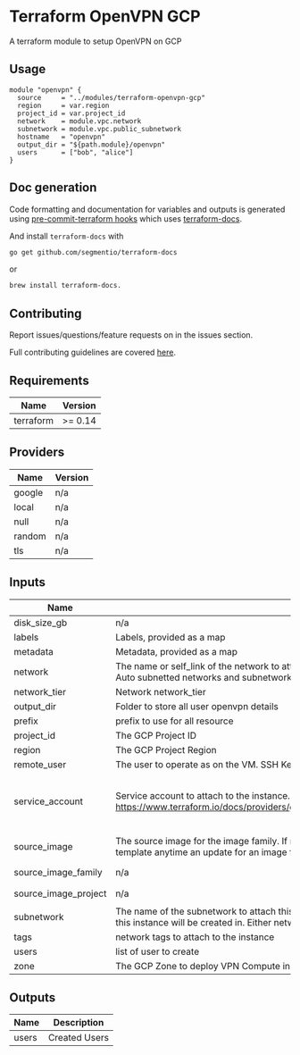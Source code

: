 # Terraform OpenVPN GCP
A terraform module to setup OpenVPN on GCP


## Usage

```hcl
module "openvpn" {
  source     = "../modules/terraform-openvpn-gcp"
  region     = var.region
  project_id = var.project_id
  network    = module.vpc.network
  subnetwork = module.vpc.public_subnetwork
  hostname   = "openvpn"
  output_dir = "${path.module}/openvpn"
  users      = ["bob", "alice"]
}

```

## Doc generation

Code formatting and documentation for variables and outputs is generated using [pre-commit-terraform hooks](https://github.com/antonbabenko/pre-commit-terraform) which uses [terraform-docs](https://github.com/segmentio/terraform-docs).


And install `terraform-docs` with
```bash
go get github.com/segmentio/terraform-docs
```
or
```bash
brew install terraform-docs.
```

## Contributing

Report issues/questions/feature requests on in the issues section.

Full contributing guidelines are covered [here](CONTRIBUTING.md).

<!-- BEGINNING OF PRE-COMMIT-TERRAFORM DOCS HOOK -->
## Requirements

| Name | Version |
|------|---------|
| terraform | >= 0.14 |

## Providers

| Name | Version |
|------|---------|
| google | n/a |
| local | n/a |
| null | n/a |
| random | n/a |
| tls | n/a |

## Inputs

| Name | Description | Type | Default | Required |
|------|-------------|------|---------|:--------:|
| disk\_size\_gb | n/a | `string` | `"30"` | no |
| labels | Labels, provided as a map | `map` | `{}` | no |
| metadata | Metadata, provided as a map | `map` | `{}` | no |
| network | The name or self\_link of the network to attach this interface to. Use network attribute for Legacy or Auto subnetted networks and subnetwork for custom subnetted networks. | `string` | `"default"` | no |
| network\_tier | Network network\_tier | `string` | `"STANDARD"` | no |
| output\_dir | Folder to store all user openvpn details | `string` | `"openvpn"` | no |
| prefix | prefix to use for all resource | `string` | `""` | no |
| project\_id | The GCP Project ID | `any` | `null` | no |
| region | The GCP Project Region | `any` | `null` | no |
| remote\_user | The user to operate as on the VM. SSH Key is generated for this user | `string` | `"ubuntu"` | no |
| service\_account | Service account to attach to the instance. See https://www.terraform.io/docs/providers/google/r/compute_instance_template.html#service_account. | <pre>object({<br>    email  = string,<br>    scopes = set(string)<br>  })</pre> | <pre>{<br>  "email": null,<br>  "scopes": []<br>}</pre> | no |
| source\_image | The source image for the image family. If not specified, terraform will try to create a new instance template anytime an update for an image familty is release | `string` | `"ubuntu-2004-focal-v20210415"` | no |
| source\_image\_family | n/a | `string` | `"ubuntu-2004-lts"` | no |
| source\_image\_project | n/a | `string` | `"ubuntu-os-cloud"` | no |
| subnetwork | The name of the subnetwork to attach this interface to. The subnetwork must exist in the same region this instance will be created in. Either network or subnetwork must be provided. | `any` | `null` | no |
| tags | network tags to attach to the instance | `list` | `[]` | no |
| users | list of user to create | `list(string)` | `[]` | no |
| zone | The GCP Zone to deploy VPN Compute instance to | `any` | n/a | yes |

## Outputs

| Name | Description |
|------|-------------|
| users | Created Users |

<!-- END OF PRE-COMMIT-TERRAFORM DOCS HOOK -->
